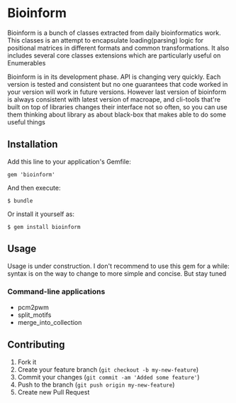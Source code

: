 # Bioinform
Bioinform is a bunch of classes extracted from daily bioinformatics work. This classes is an attempt to encapsulate loading(parsing) logic for positional matrices in different formats and common transformations. It also includes several core classes extensions which are particularly useful on Enumerables

Bioinform is in its development phase. API is changing very quickly. Each version is tested and consistent but no one guarantees that code worked in your version will work in future versions. However last version of bioinform is always consistent with latest version of macroape, and cli-tools that're built on top of libraries changes their interface not so often, so you can use them thinking about library as about black-box that makes able to do some useful things

## Installation

Add this line to your application's Gemfile:

    gem 'bioinform'

And then execute:

    $ bundle

Or install it yourself as:

    $ gem install bioinform

## Usage

Usage is under construction. I don't recommend to use this gem for a while: syntax is on the way to change to more simple and concise. But stay tuned

### Command-line applications
  * pcm2pwm
  * split_motifs
  * merge_into_collection

## Contributing

1. Fork it
2. Create your feature branch (`git checkout -b my-new-feature`)
3. Commit your changes (`git commit -am 'Added some feature'`)
4. Push to the branch (`git push origin my-new-feature`)
5. Create new Pull Request
